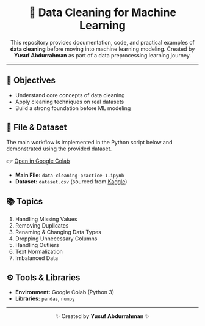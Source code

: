 <h1 align="center">🧹 Data Cleaning for Machine Learning</h1>

<p align="center">
This repository provides documentation, code, and practical examples of <b>data cleaning</b> before moving into machine learning modeling.  
Created by <b>Yusuf Abdurrahman</b> as part of a data preprocessing learning journey.
</p>

---

## 🎯 Objectives
- Understand core concepts of data cleaning  
- Apply cleaning techniques on real datasets  
- Build a strong foundation before ML modeling  

## 📔 File & Dataset
The main workflow is implemented in the Python script below and demonstrated using the provided dataset.  

👉 [Open in Google Colab](https://colab.research.google.com/drive/your_notebook_link_here)  

- **Main File:** `data-cleaning-practice-1.ipynb`  
- **Dataset:** `dataset.csv` (sourced from [Kaggle](https://www.kaggle.com/datasets/fedesoriano/heart-failure-prediction))  
   

## 📚 Topics
1. Handling Missing Values  
2. Removing Duplicates  
3. Renaming & Changing Data Types  
4. Dropping Unnecessary Columns  
5. Handling Outliers  
6. Text Normalization  
7. Imbalanced Data  

## ⚙️ Tools & Libraries
- **Environment:** Google Colab (Python 3)  
- **Libraries:** `pandas`, `numpy`
  
---

<p align="center">✨ Created by <b>Yusuf Abdurrahman</b> ✨</p>
